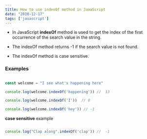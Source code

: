 ```yaml
---
title: How to use indexOf method in JavaScript
date: "2018-12-17"
tags: ['javascript']
---
```



- In JavaScript __indexOf__ method is used to get the index of the first occurrence of the search value in the string.

- The indexOf method returns -1 if the search value is not found.

- The indexOf method is case sensitive.


### Examples

```js

const welcome = "I see what's happening here"

console.log(welcome.indexOf('happening')) //  13

console.log(welcome.indexOf('I'))  // 0

console.log(welcome.indexOf('hey')) // -1

```

__case sensitive__ example

```js

console.log("Clap along".indexOf('clap')) //  -1

```

